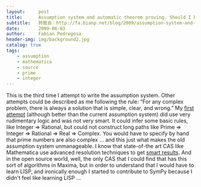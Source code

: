```yaml
---
layout:     post
title:      Assumption system and automatic theorem proving. Should I be learning LISP ?
subtitle:   转载自：http://fa.bianp.net/blog/2009/assumption-system-and-automatic-theorem-proving-should-i-be-learning-lisp/
date:       2009-06-03
author:     Fabian Pedregosa
header-img: img/background2.jpg
catalog: true
tags:
    - assumption
    - mathematica
    - source
    - prime
    - integer
---
```


This is the third time I attempt to write the assumption system. Other
attempts could be described as me following the rule: “For any complex
problem, there is always a solution that is simple, clear, and wrong.”
My [first attempt](http://groups.google.com/group/sympy-patches/browse_thread/thread/b6fd5402e729f58/8006779044c41a17?lnk=gst&q=fabian+assumptions#8006779044c41a17) (although better than the current assumption system)
did use very rudimentary logic and was not very smart. It could infer
some basic rules, like Integer => Rational, but could not construct long
paths like Prime => Integer => Rational => Real => Complex. You would
have to specify by hand that prime numbers are also complex ... and this
just what makes the old assumption system unmanageable. I know that
state-of-the art CAS like Mathematica use advanced resolution techniques
to get [smart results](http://reference.wolfram.com/mathematica/tutorial/UsingAssumptions.html). And in the open source world, well, the only
CAS that I could find that has this sort of algorithms in Maxima, but in
order to understand that I would have to learn LISP, and ironically
enough I started to contribute to SymPy because I didn't feel like
learning LISP ...
